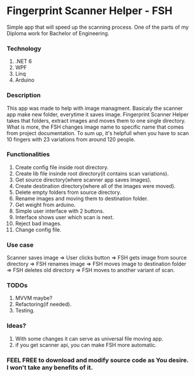 # Fingerprint Scanner Helper - FSH
Simple app that will speed up the scanning process. One of the parts of my Diploma work for Bachelor of Engineering.

### Technology 
1. .NET 6
2. WPF
3. Linq
4. Arduino

### Description
This app was made to help with image managment. Basicaly the scanner app make new folder, everytime it saves image. Fingerprint Scanner Helper takes that folders, extract images and moves them to one single directory. What is more, the FSH changes image name to specific name that comes from project documentation. To sum up, it's helpfull when you have to scan 10 fingers with 23 variations from around 120 people.

### Functionalities
1. Create config file inside root directory.
2. Create lib file insinde root directory(it contains scan variations).
3. Get source directory(where scanner app saves images).
4. Create destination directory(where all of the images were moved).
5. Delete empty folders from source directory.
6. Rename images and moving them to destination folder.
7. Get weight from arduino.
8. Simple user interface with 2 buttons.
9. Interface shows user which scan is next.
10. Reject bad images.
11. Change config file.

### Use case
Scanner saves image => User clicks button => FSH gets image from source directory => FSH renames image => FSH moves image to destination folder => FSH deletes old directory =>  FSH moves to another variant of scan.

### TODOs
1. MVVM maybe?
2. Refactoring(if needed).
3. Testing.

### Ideas?
1. With some changes it can serve as universal file moving app.
2. if you get scanner api, you can make FSH more automatic.

### FEEL FREE to download and modify source code as You desire. I won't take any benefits of it.
